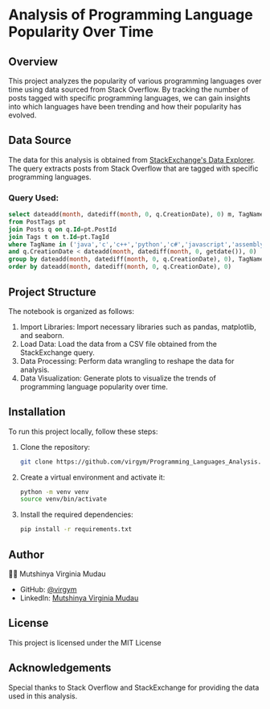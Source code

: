 # Analysis of Programming Language Popularity Over Time

## Overview
This project analyzes the popularity of various programming languages over time using data sourced from Stack Overflow. By tracking the number of posts tagged with specific programming languages, we can gain insights into which languages have been trending and how their popularity has evolved.

## Data Source
The data for this analysis is obtained from [StackExchange's Data Explorer](https://data.stackexchange.com/stackoverflow/query/675441/popular-programming-languages-per-over-time-eversql-com). The query extracts posts from Stack Overflow that are tagged with specific programming languages.

### Query Used:
```sql
select dateadd(month, datediff(month, 0, q.CreationDate), 0) m, TagName, count(*)
from PostTags pt
join Posts q on q.Id=pt.PostId
join Tags t on t.Id=pt.TagId
where TagName in ('java','c','c++','python','c#','javascript','assembly','php','perl','ruby','visual basic','swift','r','object-c','scratch','go','swift','delphi')
and q.CreationDate < dateadd(month, datediff(month, 0, getdate()), 0)
group by dateadd(month, datediff(month, 0, q.CreationDate), 0), TagName
order by dateadd(month, datediff(month, 0, q.CreationDate), 0)
```

## Project Structure
The notebook is organized as follows:
1. Import Libraries: Import necessary libraries such as pandas, matplotlib, and seaborn.
2. Load Data: Load the data from a CSV file obtained from the StackExchange query.
3. Data Processing: Perform data wrangling to reshape the data for analysis.
4. Data Visualization: Generate plots to visualize the trends of programming language popularity over time.

## Installation

To run this project locally, follow these steps:

1. Clone the repository:

   ```bash
   git clone https://github.com/virgym/Programming_Languages_Analysis.git
   ```
   
2. Create a virtual environment and activate it:
    ```bash
    python -m venv venv
    source venv/bin/activate
    ```

3. Install the required dependencies:
    ```bash
    pip install -r requirements.txt
    ```

## Author
👩‍💻 Mutshinya Virginia Mudau

- GitHub: <a href='https://github.com/virgym' target='_blank'>@virgym</a>
- LinkedIn: <a href='https://www.linkedin.com/in/mutshinya-virginia-mudau-168a891b9/' target='_blank'>Mutshinya Virginia Mudau</a>

## License
<p>This project is licensed under the MIT License</p>

## Acknowledgements
Special thanks to Stack Overflow and StackExchange for providing the data used in this analysis.
